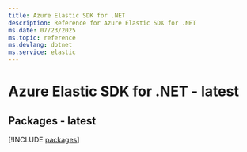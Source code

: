 ```yaml
---
title: Azure Elastic SDK for .NET
description: Reference for Azure Elastic SDK for .NET
ms.date: 07/23/2025
ms.topic: reference
ms.devlang: dotnet
ms.service: elastic
---
```

# Azure Elastic SDK for .NET - latest
## Packages - latest
[!INCLUDE [packages](elastic-index.md)]